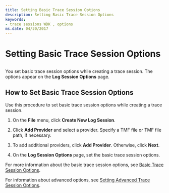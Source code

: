 ```yaml
---
title: Setting Basic Trace Session Options
description: Setting Basic Trace Session Options
keywords:
- trace sessions WDK , options
ms.date: 04/20/2017
---
```


# Setting Basic Trace Session Options

## <span id="ddk_setting_basic_trace_session_options_tools"></span><span id="DDK_SETTING_BASIC_TRACE_SESSION_OPTIONS_TOOLS"></span>

You set basic trace session options while creating a trace session. The options appear on the **Log Session Options** page.

## How to Set Basic Trace Session Options

Use this procedure to set basic trace session options while creating a trace session.

1.  On the **File** menu, click **Create New Log Session**.

2.  Click **Add Provider** and select a provider. Specify a TMF file or TMF file path, if necessary.

3.  To add additional providers, click **Add Provider**. Otherwise, click **Next**.

4.  On the **Log Session Options** page, set the basic trace session options.

For more information about the basic trace session options, see [Basic Trace Session Options](basic-trace-session-options.md).

For information about advanced options, see [Setting Advanced Trace Session Options](setting-advanced-trace-session-options.md).
